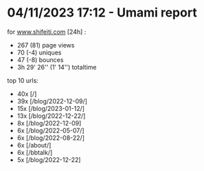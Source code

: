 # 04/11/2023 17:12 - Umami report
for www.shifeiti.com [24h] :

 - 267 (81) page views
 - 70 (-4) uniques
 - 47 (-8) bounces
 - 3h 29' 26'' (1' 14'') totaltime


top 10 urls:
 - 40x [/]
 - 39x [/blog/2022-12-09/]
 - 15x [/blog/2023-01-12/]
 - 13x [/blog/2022-12-22/]
 - 8x [/blog/2022-12-09]
 - 6x [/blog/2022-05-07/]
 - 6x [/blog/2022-08-22/]
 - 6x [/about/]
 - 6x [/bbtalk/]
 - 5x [/blog/2022-12-22]


